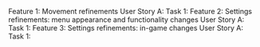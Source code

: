 Feature 1: Movement refinements
User Story A:
Task 1:
Feature 2: Settings refinements: menu appearance and functionality changes
User Story A:
Task 1:
Feature 3: Settings refinements: in-game changes
User Story A:
Task 1:
